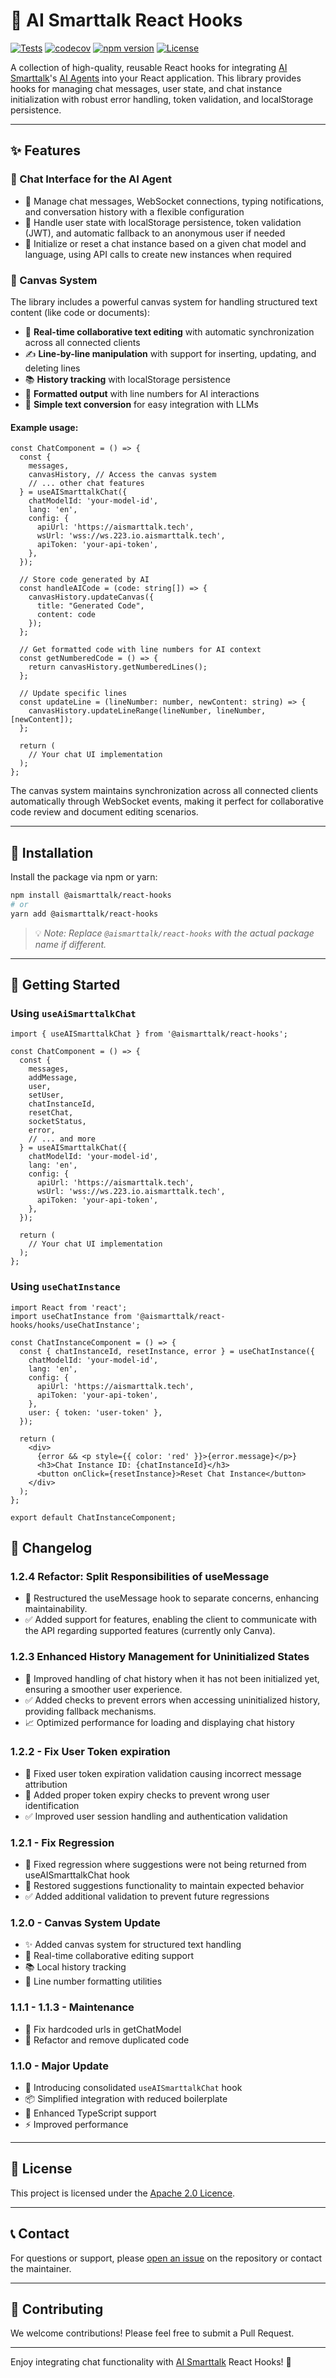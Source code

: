 # 🤖 AI Smarttalk React Hooks

[![Tests](https://github.com/AI-SmartTalk/aismarttalk-react-hooks/actions/workflows/test.yml/badge.svg)](https://github.com/AI-SmartTalk/aismarttalk-react-hooks/actions/workflows/test.yml)
[![codecov](https://codecov.io/gh/AI-SmartTalk/aismarttalk-react-hooks/branch/main/graph/badge.svg)](https://codecov.io/gh/AI-SmartTalk/aismarttalk-react-hooks)
[![npm version](https://img.shields.io/npm/v/@aismarttalk/react-hooks.svg)](https://www.npmjs.com/package/@aismarttalk/react-hooks)
[![License](https://img.shields.io/github/license/AI-SmartTalk/aismarttalk-react-hooks)](https://github.com/AI-SmartTalk/aismarttalk-react-hooks/blob/main/LICENSE)

A collection of high-quality, reusable React hooks for integrating [AI Smarttalk](https://aismarttalk.tech)'s [AI Agents](https://aismarttalk.tech) into your React application. This library provides hooks for managing chat messages, user state, and chat instance initialization with robust error handling, token validation, and localStorage persistence.

---

## ✨ Features

### 💬 Chat Interface for the AI Agent

- 🔄 Manage chat messages, WebSocket connections, typing notifications, and conversation history with a flexible configuration
- 👤 Handle user state with localStorage persistence, token validation (JWT), and automatic fallback to an anonymous user if needed
- 🚀 Initialize or reset a chat instance based on a given chat model and language, using API calls to create new instances when required

### 📝 Canvas System
The library includes a powerful canvas system for handling structured text content (like code or documents):

- 🤝 **Real-time collaborative text editing** with automatic synchronization across all connected clients
- ✍️ **Line-by-line manipulation** with support for inserting, updating, and deleting lines
- 📚 **History tracking** with localStorage persistence
- 🔢 **Formatted output** with line numbers for AI interactions
- 🔄 **Simple text conversion** for easy integration with LLMs

#### Example usage:
```tsx
const ChatComponent = () => {
  const {
    messages,
    canvasHistory, // Access the canvas system
    // ... other chat features
  } = useAISmarttalkChat({
    chatModelId: 'your-model-id',
    lang: 'en',
    config: {
      apiUrl: 'https://aismarttalk.tech',
      wsUrl: 'wss://ws.223.io.aismarttalk.tech',
      apiToken: 'your-api-token',
    },
  });

  // Store code generated by AI
  const handleAICode = (code: string[]) => {
    canvasHistory.updateCanvas({
      title: "Generated Code",
      content: code
    });
  };

  // Get formatted code with line numbers for AI context
  const getNumberedCode = () => {
    return canvasHistory.getNumberedLines();
  };

  // Update specific lines
  const updateLine = (lineNumber: number, newContent: string) => {
    canvasHistory.updateLineRange(lineNumber, lineNumber, [newContent]);
  };

  return (
    // Your chat UI implementation
  );
};
```

The canvas system maintains synchronization across all connected clients automatically through WebSocket events, making it perfect for collaborative code review and document editing scenarios.

---

## 🚀 Installation

Install the package via npm or yarn:

```bash
npm install @aismarttalk/react-hooks
# or
yarn add @aismarttalk/react-hooks
```

> 💡 _Note: Replace `@aismarttalk/react-hooks` with the actual package name if different._

---

## 🏁 Getting Started

### Using `useAiSmarttalkChat`

```tsx
import { useAISmarttalkChat } from '@aismarttalk/react-hooks';

const ChatComponent = () => {
  const {
    messages,
    addMessage,
    user,
    setUser,
    chatInstanceId,
    resetChat,
    socketStatus,
    error,
    // ... and more
  } = useAISmarttalkChat({
    chatModelId: 'your-model-id',
    lang: 'en',
    config: {
      apiUrl: 'https://aismarttalk.tech',
      wsUrl: 'wss://ws.223.io.aismarttalk.tech',
      apiToken: 'your-api-token',
    },
  });

  return (
    // Your chat UI implementation
  );
};
```

### Using `useChatInstance`

```tsx
import React from 'react';
import useChatInstance from '@aismarttalk/react-hooks/hooks/useChatInstance';

const ChatInstanceComponent = () => {
  const { chatInstanceId, resetInstance, error } = useChatInstance({
    chatModelId: 'your-model-id',
    lang: 'en',
    config: {
      apiUrl: 'https://aismarttalk.tech',
      apiToken: 'your-api-token',
    },
    user: { token: 'user-token' },
  });

  return (
    <div>
      {error && <p style={{ color: 'red' }}>{error.message}</p>}
      <h3>Chat Instance ID: {chatInstanceId}</h3>
      <button onClick={resetInstance}>Reset Chat Instance</button>
    </div>
  );
};

export default ChatInstanceComponent;
```

## 📝 Changelog

### 1.2.4 Refactor: Split Responsibilities of useMessage
- 🔄 Restructured the useMessage hook to separate concerns, enhancing maintainability.
- ✅ Added support for features, enabling the client to communicate with the API regarding supported features (currently only Canva).

### 1.2.3 Enhanced History Management for Uninitialized States
- 🔄 Improved handling of chat history when it has not been initialized yet, ensuring a smoother user experience.
- ✅ Added checks to prevent errors when accessing uninitialized history, providing fallback mechanisms.
- 📈 Optimized performance for loading and displaying chat history

### 1.2.2 - Fix User Token expiration
- 🐛 Fixed user token expiration validation causing incorrect message attribution
- 🔄 Added proper token expiry checks to prevent wrong user identification
- ✅ Improved user session handling and authentication validation

### 1.2.1 - Fix Regression
- 🐛 Fixed regression where suggestions were not being returned from useAISmarttalkChat hook
- 🔄 Restored suggestions functionality to maintain expected behavior
- ✅ Added additional validation to prevent future regressions

### 1.2.0 - Canvas System Update
- ✨ Added canvas system for structured text handling
- 🔄 Real-time collaborative editing support
- 📚 Local history tracking
- 🔢 Line number formatting utilities

### 1.1.1 - 1.1.3 - Maintenance
- 🐛 Fix hardcoded urls in getChatModel
- 🧹 Refactor and remove duplicated code

### 1.1.0 - Major Update
- 🎉 Introducing consolidated `useAISmarttalkChat` hook
- 📦 Simplified integration with reduced boilerplate
- 🔧 Enhanced TypeScript support
- ⚡ Improved performance

---

## 📄 License

This project is licensed under the [Apache 2.0 Licence](LICENSE).

---

## 📞 Contact

For questions or support, please [open an issue](../../issues) on the repository or contact the maintainer.

---

## 🌟 Contributing

We welcome contributions! Please feel free to submit a Pull Request.

---

Enjoy integrating chat functionality with [AI Smarttalk](https://aismarttalk.tech) React Hooks! 🚀